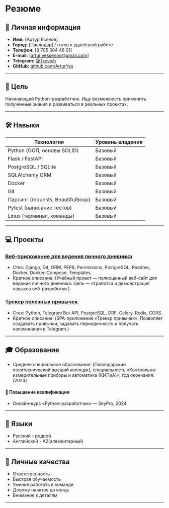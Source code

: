 # Резюме

## 👤 Личная информация
- **Имя:** [Артур Есенов]  
- **Город:** [Павлодар] / готов к удалённой работе  
- **Телефон:** [8 705 384 46 01]  
- **E-mail:** [artur.yessenov@gmail.com]  
- **Telegram:** [@Txovich](https://t.me/@Txovich)  
- **GitHub:** [github.com/ArturYes](https://github.com/ArturYes)  

---

## 🎯 Цель
Начинающий Python-разработчик. Ищу возможность применить полученные знания и развиваться в реальных проектах.

---

## 🛠 Навыки

| Технология                              | Уровень владения  |
|-----------------------------------------|-------------------|
| Python (ООП, основы SOLID)              | Базовый           |
| Flask / FastAPI                         | Базовый           |
| PostgreSQL / SQLite                     | Базовый           |
| SQLAlchemy ORM                          | Базовый           |
| Docker                                  | Базовый           |
| Git                                     | Базовый           |
| Парсинг (requests, BeautifulSoup)       | Базовый           |
| Pytest (написание тестов)               | Базовый           |
| Linux (терминал, команды)               | Базовый           |

---

## 💻 Проекты

### [Веб-приложение для ведения личного дневника](https://github.com/ArturYes/personal-diary)
- Стек: Django, Git, ORM, PEP8, Permissions, PostgreSQL, Readme, Docker, Docker-Compose, Templates.  
- Краткое описание: (Учебный проект — полноценный веб-сайт для ведения личного дневника. Цель — отработка и демонстрация навыков веб-разработки.)  

### [Трекер полезных привычек](https://github.com/ArturYes/CW_DRF_Good_Habits)
- Стек: Python, Telegram Bot API, PostgreSQL, DRF, Celery, Redis, CORS.
- Краткое описание: (SPA-приложение «Трекер привычек». Позволяет создавать привычки, задавать периодичность и получать напоминания в Telegram.)  

---

## 🎓 Образование  
- Среднее специальное образование: [Павлодарский политехнический высший колледж], специальность «Контрольно-измерительные приборы и автоматика (КИПиА)», год окончания: [2023]  
#### 🚀 Повышение квалификации 
- Онлайн-курс «Python-разработчик» — SkyPro, 2024

---

## 📜 Языки
- Русский - родной
- Английский - А2(элементарный)

---

## 🧩 Личные качества
- Ответственность  
- Быстрая обучаемость  
- Умение работать в команде  
- Довожу начатое до конца  
- Внимание к деталям  

---
